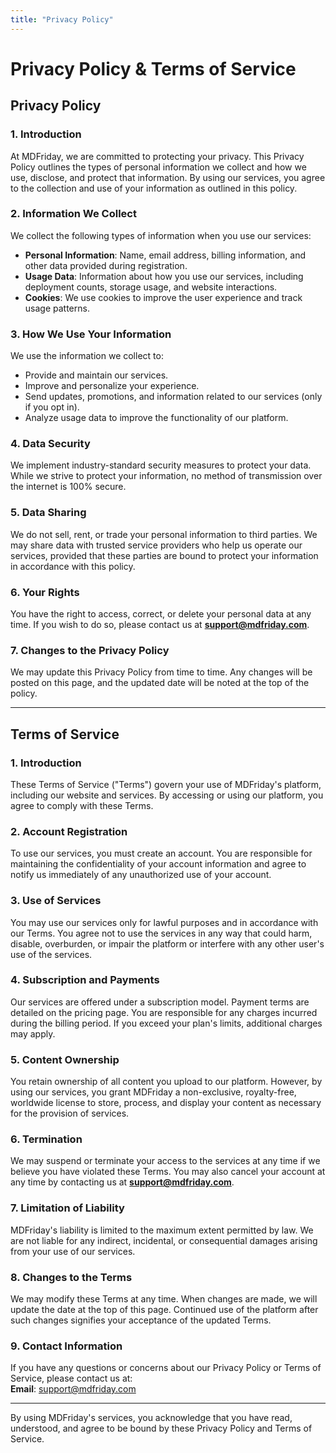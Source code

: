 ```yaml
---
title: "Privacy Policy"
---
```


# Privacy Policy & Terms of Service

## Privacy Policy

### 1. **Introduction**
At MDFriday, we are committed to protecting your privacy. This Privacy Policy outlines the types of personal information we collect and how we use, disclose, and protect that information. By using our services, you agree to the collection and use of your information as outlined in this policy.

### 2. **Information We Collect**
We collect the following types of information when you use our services:
- **Personal Information**: Name, email address, billing information, and other data provided during registration.
- **Usage Data**: Information about how you use our services, including deployment counts, storage usage, and website interactions.
- **Cookies**: We use cookies to improve the user experience and track usage patterns.

### 3. **How We Use Your Information**
We use the information we collect to:
- Provide and maintain our services.
- Improve and personalize your experience.
- Send updates, promotions, and information related to our services (only if you opt in).
- Analyze usage data to improve the functionality of our platform.

### 4. **Data Security**
We implement industry-standard security measures to protect your data. While we strive to protect your information, no method of transmission over the internet is 100% secure.

### 5. **Data Sharing**
We do not sell, rent, or trade your personal information to third parties. We may share data with trusted service providers who help us operate our services, provided that these parties are bound to protect your information in accordance with this policy.

### 6. **Your Rights**
You have the right to access, correct, or delete your personal data at any time. If you wish to do so, please contact us at **support@mdfriday.com**.

### 7. **Changes to the Privacy Policy**
We may update this Privacy Policy from time to time. Any changes will be posted on this page, and the updated date will be noted at the top of the policy.

---

## Terms of Service

### 1. **Introduction**
These Terms of Service ("Terms") govern your use of MDFriday's platform, including our website and services. By accessing or using our platform, you agree to comply with these Terms.

### 2. **Account Registration**
To use our services, you must create an account. You are responsible for maintaining the confidentiality of your account information and agree to notify us immediately of any unauthorized use of your account.

### 3. **Use of Services**
You may use our services only for lawful purposes and in accordance with our Terms. You agree not to use the services in any way that could harm, disable, overburden, or impair the platform or interfere with any other user's use of the services.

### 4. **Subscription and Payments**
Our services are offered under a subscription model. Payment terms are detailed on the pricing page. You are responsible for any charges incurred during the billing period. If you exceed your plan's limits, additional charges may apply.

### 5. **Content Ownership**
You retain ownership of all content you upload to our platform. However, by using our services, you grant MDFriday a non-exclusive, royalty-free, worldwide license to store, process, and display your content as necessary for the provision of services.

### 6. **Termination**
We may suspend or terminate your access to the services at any time if we believe you have violated these Terms. You may also cancel your account at any time by contacting us at **support@mdfriday.com**.

### 7. **Limitation of Liability**
MDFriday's liability is limited to the maximum extent permitted by law. We are not liable for any indirect, incidental, or consequential damages arising from your use of our services.

### 8. **Changes to the Terms**
We may modify these Terms at any time. When changes are made, we will update the date at the top of this page. Continued use of the platform after such changes signifies your acceptance of the updated Terms.

### 9. **Contact Information**
If you have any questions or concerns about our Privacy Policy or Terms of Service, please contact us at:  
**Email**: [support@mdfriday.com](mailto:support@mdfriday.com)

---

By using MDFriday's services, you acknowledge that you have read, understood, and agree to be bound by these Privacy Policy and Terms of Service.


